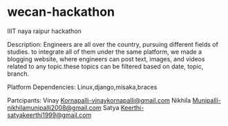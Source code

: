 # wecan-hackathon
IIIT naya raipur hackathon 

Description:
Engineers are all over the country, pursuing different fields of studies. to integrate all of them under the same platform, we made a blogging website, where engineers can post text, images, and videos related to any topic.these topics can be filtered based on date, topic, branch. 

Platform Dependencies:
Linux,django,misaka,braces

Partcipants:
Vinay Kornapalli-vinaykornapalli@gmail.com
Nikhila Munipalli-nikhilamunipalli2008@gmail.com
Satya Keerthi-satyakeerthi1999@gmail.com
